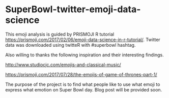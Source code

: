 # SuperBowl-twitter-emoji-data-science

This emoji analysis is guided by PRISMOJI R tutorial https://prismoji.com/2017/02/06/emoji-data-science-in-r-tutorial/.
Twitter data was downloaded using twitteR with #superbowl hashtag.

Also willing to thanks the following inspiration and their interesting findings.

http://www.studiocjc.com/emojis-and-classical-music/

https://prismoji.com/2017/07/28/the-emojis-of-game-of-thrones-part-1/

The purpose of the project is to find what people like to use what emoji to express what emotion on Super Bowl day. Blog post will be provided soon.

